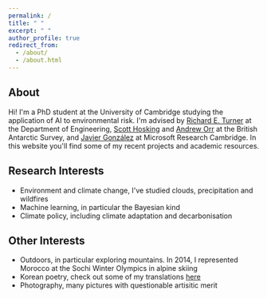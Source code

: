 ```yaml
---
permalink: /
title: " "
excerpt: " "
author_profile: true
redirect_from: 
  - /about/
  - /about.html
---
```


About
----

Hi! I'm a PhD student at the University of Cambridge studying the application of AI to environmental risk. I'm advised by [Richard E. Turner](https://cbl.eng.cam.ac.uk/people/ret26/) at the Department of Engineering, [Scott Hosking](https://scotthosking.com) and [Andrew Orr](https://www.bas.ac.uk/profile/anmcr/) at the British Antarctic Survey, and [Javier González](https://javiergonzalezh.github.io) at Microsoft Research Cambridge. In this website you'll find some of my recent projects and academic resources.

Research Interests
----

* Environment and climate change, I've studied clouds, precipitation and wildfires
* Machine learning, in particular the Bayesian kind
* Climate policy, including climate adaptation and decarbonisation

Other Interests
----

* Outdoors, in particular exploring mountains. In 2014, I represented Morocco at the Sochi Winter Olympics in alpine skiing
* Korean poetry, check out some of my translations [here](https://www.instagram.com/seoulsubwaypoems)
* Photography, many pictures with questionable artisitic merit
